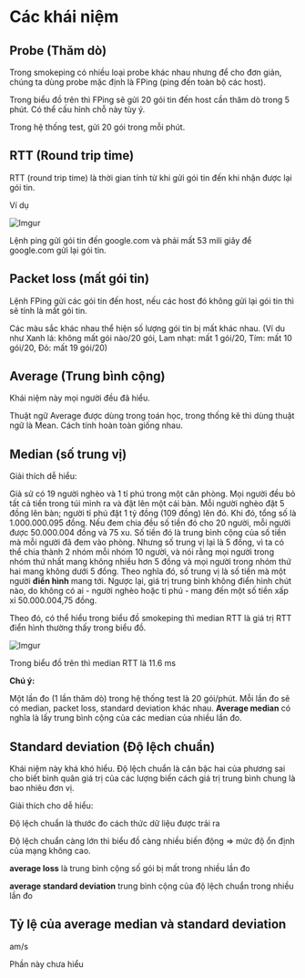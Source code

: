 # Các khái niệm 

## Probe (Thăm dò)

Trong smokeping có nhiều loại probe khác nhau nhưng để cho đơn giản, chúng ta dùng probe mặc định là FPing (ping đến toàn bộ các host). 

Trong biểu đồ trên thì FPing sẽ gửi 20 gói tin đến host cần thăm dò trong 5 phút. Có thể cấu hình chỗ này tùy ý. 

Trong hệ thống test, gửi 20 gói trong mỗi phút.

## RTT (Round trip time)

RTT (round trip time) là thời gian tính từ khi gửi gói tin đến khi nhận được lại gói tin.

Ví dụ

![Imgur](https://i.imgur.com/RkMXYk4.png)

Lệnh ping gửi gói tin đến google.com và phải mất 53 mili giây để google.com gửi lại gói tin.

## Packet loss (mất gói tin)

Lệnh FPing gửi các gói tin đến host, nếu các host đó không gửi lại gói tin thì sẽ tính là mất gói tin. 

Các màu sắc khác nhau thể hiện số lượng gói tin bị mất khác nhau. (Ví du như Xanh lá: không mất gói nào/20 gói, Lam nhạt: mất 1 gói/20, Tím: mất 10 gói/20, Đỏ: mất 19 gói/20)

## Average (Trung bình cộng)

Khái niệm này mọi người đều đã hiểu.

Thuật ngữ Average được dùng trong toán học, trong thống kê thì dùng thuật ngữ là Mean. Cách tính hoàn toàn giống nhau. 

## Median (số trung vị)

Giải thích dễ hiểu:

Giả sử có 19 người nghèo và 1 tỉ phú trong một căn phòng. Mọi người đều bỏ tất cả tiền trong túi mình ra và đặt lên một cái bàn. Mỗi người nghèo đặt 5 đồng lên bàn; người tỉ phú đặt 1 tỷ đồng (109 đồng) lên đó. Khi đó, tổng số là 1.000.000.095 đồng. Nếu đem chia đều số tiền đó cho 20 người, mỗi người được 50.000.004 đồng và 75 xu. Số tiền đó là trung bình cộng của số tiền mà mỗi người đã đem vào phòng. Nhưng số trung vị lại là 5 đồng, vì ta có thể chia thành 2 nhóm mỗi nhóm 10 người, và nói rằng mọi người trong nhóm thứ nhất mang không nhiều hơn 5 đồng và mọi người trong nhóm thứ hai mang không dưới 5 đồng. Theo nghĩa đó, số trung vị là số tiền mà một người **điển hình** mang tới. Ngược lại, giá trị trung bình không điển hình chút nào, do không có ai - người nghèo hoặc tỉ phú - mang đến một số tiền xấp xỉ 50.000.004,75 đồng.

Theo đó, có thể hiểu trong biểu đồ smokeping thì median RTT là giá trị RTT điển hình thường thấy trong biểu đồ.

![Imgur](https://i.imgur.com/tqVaiAL.png)

Trong biểu đồ trên thì median RTT là 11.6 ms

**Chú ý:**

Một lần đo (1 lần thăm dò) trong hệ thống test là 20 gói/phút. Mỗi lần đo sẽ có  median, packet loss, standard deviation khác nhau. **Average median** có nghĩa là lấy trung bình cộng của các median của nhiều lần đo.

## Standard deviation (Độ lệch chuẩn)

Khái niệm này khá khó hiểu. Độ lệch chuẩn là căn bậc hai của phương sai cho biết bình quân giá trị của các lượng biến cách giá trị trung bình chung là bao nhiêu đơn vị. 

Giải thích cho dễ hiểu:

Độ lệch chuẩn là thước đo cách thức dữ liệu được trải ra

Độ lệch chuẩn càng lớn thì biểu đồ càng nhiều biến động => mức độ ổn định của mạng không cao.

**average loss** là trung bình cộng số gói bị mất trong nhiều lần đo

**average standard deviation** trung bình cộng của độ lệch chuẩn trong nhiều lần đo

## Tỷ lệ của average median và standard deviation

am/s

Phần này chưa hiểu